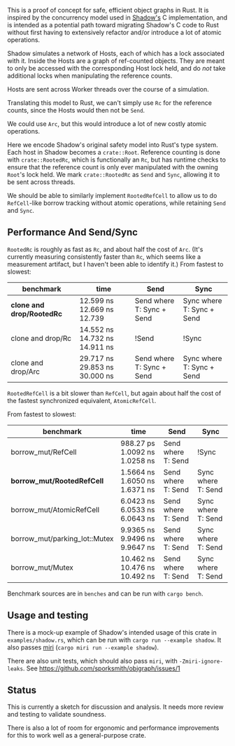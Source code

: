 This is a proof of concept for safe, efficient object graphs in Rust.  It is
inspired by the concurrency model used in
[Shadow's](https://github.com/shadow/shadow) C implementation, and is intended
as a potential path toward migrating Shadow's C code to Rust without first
having to extensively refactor and/or introduce a lot of atomic operations.

Shadow simulates a network of Hosts, each of which has a lock associated with
it.  Inside the Hosts are a graph of ref-counted objects. They are meant to only
be accessed with the corresponding Host lock held, and do *not* take additional
locks when manipulating the reference counts.

Hosts are sent across Worker threads over the course of a simulation.

Translating this model to Rust, we can't simply use `Rc` for the reference counts,
since the Hosts would then not be `Send`.

We could use `Arc`, but this would introduce a lot of new costly atomic operations.

Here we encode Shadow's original safety model into Rust's type system. Each host
in Shadow becomes a `crate::Root`. Reference counting is done with
`crate::RootedRc`, which is functionally an `Rc`, but has runtime checks to
ensure that the reference count is only ever manipulated with the owning
`Root`'s lock held. We mark `crate::RootedRc` as `Send` and `Sync`, allowing it
to be sent across threads.

We should be able to similarly implement `RootedRefCell` to allow us to do `RefCell`-like
borrow tracking without atomic operations, while retaining `Send` and `Sync`.

## Performance And Send/Sync

`RootedRc` is roughly as fast as `Rc`, and about half the cost of `Arc`. (It's currently measuring
consistently faster than `Rc`, which seems like a measurement artifact, but I haven't been able to identify it.) From fastest to slowest:

| benchmark | time | Send | Sync |
| -------- | ------ | -- | -- |
| **clone and drop/RootedRc** | 12.599 ns 12.669 ns 12.739  | Send where T: Sync + Send | Sync where T: Sync + Send |
| clone and drop/Rc                  | 14.552 ns 14.732 ns 14.911 ns | !Send | !Sync |
| clone and drop/Arc                  | 29.717 ns 29.853 ns 30.000 ns | Send where T: Sync + Send |  Sync where T: Sync + Send |


`RootedRefCell` is a bit slower than `RefCell`, but again about half the cost of the fastest synchronized
equivalent, `AtomicRefCell`.

From fastest to slowest:

| benchmark | time | Send | Sync |
| -------- | ------ | -- | -- |
| borrow_mut/RefCell       | 988.27 ps 1.0092 ns 1.0258 ns | Send where T: Send | !Sync |
| **borrow_mut/RootedRefCell** | 1.5664 ns 1.6050 ns 1.6371 ns | Send where T: Send | Sync where T: Send |
| borrow_mut/AtomicRefCell | 6.0423 ns 6.0533 ns 6.0643 ns | Send where T: Send | Sync where T: Send |
| borrow_mut/parking_lot::Mutex | 9.9365 ns 9.9496 ns 9.9647 ns | Send where T: Send | Sync where T: Send |
| borrow_mut/Mutex         |  10.462 ns 10.476 ns 10.492 ns| Send where T: Send | Sync where T: Send |

Benchmark sources are in `benches` and can be run with `cargo bench`.

## Usage and testing

There is a mock-up example of Shadow's intended usage of this crate in
`examples/shadow.rs`, which can be run with `cargo run --example shadow`. It
also passes [miri](https://github.com/rust-lang/miri) (`cargo miri run --example shadow`).

There are also unit tests, which should also pass `miri`, with
`-Zmiri-ignore-leaks`. See https://github.com/sporksmith/objgraph/issues/1

## Status

This is currently a sketch for discussion and analysis. It needs more review
and testing to validate soundness.

There is also a lot of room for ergonomic and performance improvements for this
to work well as a general-purpose crate.
